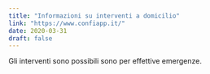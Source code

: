 ```yaml
---
title: "Informazioni su interventi a domicilio"
link: "https://www.confiapp.it/"
date: 2020-03-31
draft: false
---
```


Gli interventi sono possibili sono per effettive emergenze.
